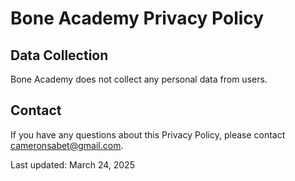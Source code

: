 # Bone Academy Privacy Policy

## Data Collection
Bone Academy does not collect any personal data from users. 

## Contact
If you have any questions about this Privacy Policy, please contact cameronsabet@gmail.com.

Last updated: March 24, 2025
